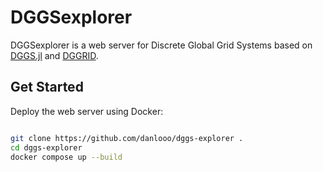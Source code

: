 # DGGSexplorer

DGGSexplorer is a web server for Discrete Global Grid Systems based on [DGGS.jl](https://github.com/danlooo/DGGS.jl) and [DGGRID](https://github.com/sahrk/DGGRID).

## Get Started

Deploy the web server using Docker:

```bash

git clone https://github.com/danlooo/dggs-explorer .
cd dggs-explorer
docker compose up --build
```